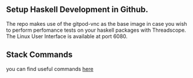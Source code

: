 ## Setup Haskell Development in Github.

The repo makes use of the gitpod-vnc as the base image in case you wish to perform perfomance tests on your haskell packages with Threadscope.
The Linux User Interface is available at port 6080.

## Stack Commands
you can find useful commands [here](https://docs.haskellstack.org/en/stable/)
